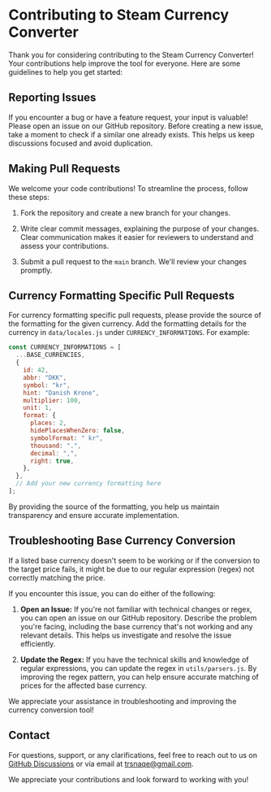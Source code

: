 # Contributing to Steam Currency Converter

Thank you for considering contributing to the Steam Currency Converter! Your contributions help improve the tool for everyone. Here are some guidelines to help you get started:

## Reporting Issues

If you encounter a bug or have a feature request, your input is valuable! Please open an issue on our GitHub repository. Before creating a new issue, take a moment to check if a similar one already exists. This helps us keep discussions focused and avoid duplication.

## Making Pull Requests

We welcome your code contributions! To streamline the process, follow these steps:

1. Fork the repository and create a new branch for your changes.
2. Write clear commit messages, explaining the purpose of your changes. Clear communication makes it easier for reviewers to understand and assess your contributions.

3. Submit a pull request to the `main` branch. We'll review your changes promptly.

## Currency Formatting Specific Pull Requests

For currency formatting specific pull requests, please provide the source of the formatting for the given currency. Add the formatting details for the currency in `data/locales.js` under `CURRENCY_INFORMATIONS`. For example:

```javascript
const CURRENCY_INFORMATIONS = [
  ...BASE_CURRENCIES,
  {
    id: 42,
    abbr: "DKK",
    symbol: "kr",
    hint: "Danish Krone",
    multiplier: 100,
    unit: 1,
    format: {
      places: 2,
      hidePlacesWhenZero: false,
      symbolFormat: " kr",
      thousand: ".",
      decimal: ",",
      right: true,
    },
  },
  // Add your new currency formatting here
];
```

By providing the source of the formatting, you help us maintain transparency and ensure accurate implementation.

## Troubleshooting Base Currency Conversion

If a listed base currency doesn't seem to be working or if the conversion to the target price fails, it might be due to our regular expression (regex) not correctly matching the price.

If you encounter this issue, you can do either of the following:

1. **Open an Issue:** If you're not familiar with technical changes or regex, you can open an issue on our GitHub repository. Describe the problem you're facing, including the base currency that's not working and any relevant details. This helps us investigate and resolve the issue efficiently.

2. **Update the Regex:** If you have the technical skills and knowledge of regular expressions, you can update the regex in `utils/parsers.js`. By improving the regex pattern, you can help ensure accurate matching of prices for the affected base currency.

We appreciate your assistance in troubleshooting and improving the currency conversion tool!

## Contact

For questions, support, or any clarifications, feel free to reach out to us on [GitHub Discussions](https://github.com/Solidet-com/steam-currency-converter/discussions) or via email at trsnaqe@gmail.com.

We appreciate your contributions and look forward to working with you!
